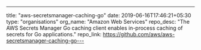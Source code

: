 ---
title: "aws-secretsmanager-caching-go"
date: 2019-06-16T17:46:21+05:30
type: "organisations"
org_name: "Amazon Web Services"
repo_desc: "The AWS Secrets Manager Go caching client enables in-process caching of secrets for Go applications."
repo_link: https://github.com/aws/aws-secretsmanager-caching-go---